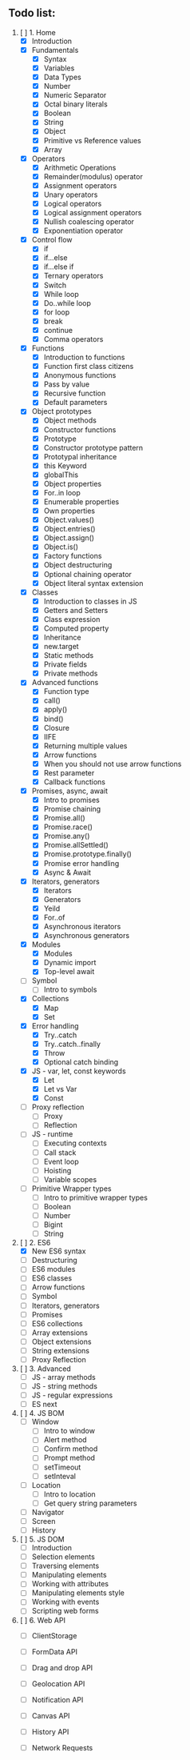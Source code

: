 ## Todo list:

1. [ ] 1. Home
    - [x] Introduction
    - [x] Fundamentals
        - [x] Syntax 
        - [x] Variables
        - [x] Data Types
        - [x] Number
        - [x] Numeric Separator
        - [x] Octal binary literals
        - [x] Boolean
        - [x] String
        - [x] Object
        - [x] Primitive vs Reference values
        - [x] Array
    - [x] Operators
        - [x] Arithmetic Operations
        - [x] Remainder(modulus) operator
        - [x] Assignment operators
        - [x] Unary operators
        - [x] Logical operators
        - [x] Logical assignment operators
        - [x] Nullish coalescing operator
        - [x] Exponentiation operator
    - [x] Control flow
        - [x] if
        - [x] if...else
        - [x] if...else if
        - [x] Ternary operators
        - [x] Switch
        - [x] While loop
        - [x] Do..while loop
        - [x] for loop
        - [x] break
        - [x] continue
        - [x] Comma operators
    - [x] Functions
        - [x] Introduction to functions
        - [x] Function first class citizens
        - [x] Anonymous functions
        - [x] Pass by value
        - [x] Recursive function
        - [x] Default parameters
    - [x] Object prototypes
        - [x] Object methods
        - [x] Constructor functions
        - [x] Prototype
        - [x] Constructor prototype pattern
        - [x] Prototypal inheritance
        - [x] this Keyword
        - [x] globalThis
        - [x] Object properties
        - [x] For..in loop
        - [x] Enumerable properties
        - [x] Own properties
        - [x] Object.values()
        - [x] Object.entries()
        - [x] Object.assign() 
        - [x] Object.is()
        - [x] Factory functions
        - [x] Object destructuring
        - [x] Optional chaining operator
        - [x] Object literal syntax extension
    - [x] Classes
        - [x] Introduction to classes in JS
        - [x] Getters and Setters
        - [x] Class expression
        - [x] Computed property
        - [x] Inheritance
        - [x] new.target
        - [x] Static methods
        - [x] Private fields
        - [x] Private methods
    - [x] Advanced functions
        - [x] Function type
        - [x] call()
        - [x] apply()
        - [x] bind()
        - [x] Closure
        - [x] IIFE
        - [x] Returning multiple values
        - [x] Arrow functions
        - [x] When you should not use arrow functions
        - [x] Rest parameter
        - [x] Callback functions
    - [x] Promises, async, await
        - [x] Intro to promises
        - [x] Promise chaining
        - [x] Promise.all()
        - [x] Promise.race()
        - [x] Promise.any()
        - [x] Promise.allSettled()
        - [x] Promise.prototype.finally()
        - [x] Promise error handling
        - [x] Async & Await
    - [x] Iterators, generators
        - [x] Iterators
        - [x] Generators
        - [x] Yeild
        - [x] For..of
        - [x] Asynchronous iterators
        - [x] Asynchronous generators
    - [x] Modules
        - [x] Modules
        - [x] Dynamic import
        - [x] Top-level await
    - [ ] Symbol
        - [ ] Intro to symbols
    - [x] Collections
        - [x] Map
        - [x] Set
    - [x] Error handling
        - [x] Try..catch
        - [x] Try..catch..finally
        - [x] Throw
        - [x] Optional catch binding
    - [x] JS - var, let, const keywords
        - [x] Let
        - [x] Let vs Var
        - [x] Const
    - [ ] Proxy reflection
        - [ ] Proxy
        - [ ] Reflection
    - [ ] JS - runtime
        - [ ] Executing contexts
        - [ ] Call stack
        - [ ] Event loop
        - [ ] Hoisting
        - [ ] Variable scopes
    - [ ] Primitive Wrapper types
        - [ ] Intro to primitive wrapper types
        - [ ] Boolean
        - [ ] Number
        - [ ] Bigint
        - [ ] String

2. [ ] 2. ES6
    - [x] New ES6 syntax
    - [ ] Destructuring
    - [ ] ES6 modules
    - [ ] ES6 classes
    - [ ] Arrow functions
    - [ ] Symbol 
    - [ ] Iterators, generators
    - [ ] Promises
    - [ ] ES6 collections
    - [ ] Array extensions
    - [ ] Object extensions
    - [ ] String extensions
    - [ ] Proxy Reflection

3. [ ] 3. Advanced
    - [ ] JS - array methods
    - [ ] JS - string methods
    - [ ] JS - regular expressions
    - [ ] ES next

4. [ ] 4. JS BOM
    - [ ] Window
        - [ ] Intro to window
        - [ ] Alert method
        - [ ] Confirm method 
        - [ ] Prompt method
        - [ ] setTimeout
        - [ ] setInteval
    - [ ] Location
        - [ ] Intro to location
        - [ ] Get query string parameters
    - [ ] Navigator
    - [ ] Screen
    - [ ] History

5. [ ] 5. JS DOM
    - [ ] Introduction
    - [ ] Selection elements
    - [ ] Traversing elements
    - [ ] Manipulating elements
    - [ ] Working with attributes
    - [ ] Manipulating elements style
    - [ ] Working with events
    - [ ] Scripting web forms

6. [ ] 6. Web API
    - [ ] ClientStorage
    - [ ] FormData API
    - [ ] Drag and drop API
    - [ ] Geolocation API
    - [ ] Notification API
    - [ ] Canvas API
    - [ ] History API
    - [ ] Network Requests
    
